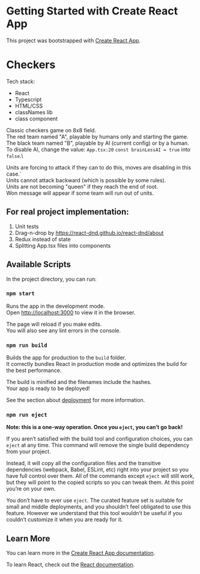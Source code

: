 # Getting Started with Create React App

This project was bootstrapped with [Create React App](https://github.com/facebook/create-react-app).

# Checkers

Tech stack:
- React
- Typescript
- HTML/CSS
- classNames lib
- class component

Classic checkers game on 8x8 field.\
The red team named "A", playable by humans only and starting the game.\
The black team named "B", playable by AI (current config) or by a human.\
To disable AI, change the value: `App.tsx:20` `const brainLessAI = true` into `false`.\

Units are forcing to attack if they can to do this, moves are disabling in this case.`\
Units cannot attack backward (which is possible by some rules).\
Units are not becoming "queen" if they reach the end of root.\
Won message will appear if some team will run out of units.

## For real project implementation:
1. Unit tests
2. Drag-n-drop by https://react-dnd.github.io/react-dnd/about
3. Redux instead of state
4. Splitting App.tsx files into components

## Available Scripts

In the project directory, you can run:

### `npm start`

Runs the app in the development mode.\
Open [http://localhost:3000](http://localhost:3000) to view it in the browser.

The page will reload if you make edits.\
You will also see any lint errors in the console.

### `npm run build`

Builds the app for production to the `build` folder.\
It correctly bundles React in production mode and optimizes the build for the best performance.

The build is minified and the filenames include the hashes.\
Your app is ready to be deployed!

See the section about [deployment](https://facebook.github.io/create-react-app/docs/deployment) for more information.

### `npm run eject`

**Note: this is a one-way operation. Once you `eject`, you can’t go back!**

If you aren’t satisfied with the build tool and configuration choices, you can `eject` at any time. This command will remove the single build dependency from your project.

Instead, it will copy all the configuration files and the transitive dependencies (webpack, Babel, ESLint, etc) right into your project so you have full control over them. All of the commands except `eject` will still work, but they will point to the copied scripts so you can tweak them. At this point you’re on your own.

You don’t have to ever use `eject`. The curated feature set is suitable for small and middle deployments, and you shouldn’t feel obligated to use this feature. However we understand that this tool wouldn’t be useful if you couldn’t customize it when you are ready for it.

## Learn More

You can learn more in the [Create React App documentation](https://facebook.github.io/create-react-app/docs/getting-started).

To learn React, check out the [React documentation](https://reactjs.org/).
